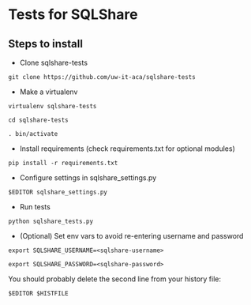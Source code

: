 # Tests for SQLShare

## Steps to install

- Clone sqlshare-tests

`git clone https://github.com/uw-it-aca/sqlshare-tests`

- Make a virtualenv

`virtualenv sqlshare-tests`

`cd sqlshare-tests`

`. bin/activate`

- Install requirements (check requirements.txt for optional modules)

`pip install -r requirements.txt`

- Configure settings in sqlshare_settings.py

`$EDITOR sqlshare_settings.py`

- Run tests

`python sqlshare_tests.py`

- (Optional) Set env vars to avoid re-entering username and password

`export SQLSHARE_USERNAME=<sqlshare-username>`

`export SQLSHARE_PASSWORD=<sqlshare-password>`

You should probably delete the second line from your history file:

`$EDITOR $HISTFILE`



